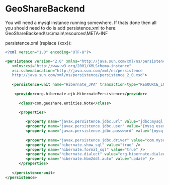# GeoShareBackend

You will need a mysql instance running somewhere. If thats done then all you should need to do is add persistence.xml to here:
GeoShareBackend\src\main\resources\META-INF

persistence.xml (replace {xxx}):
```xml
<?xml version="1.0" encoding="UTF-8"?>

<persistence version="2.0" xmlns="http://java.sun.com/xml/ns/persistence"
   xmlns:xsi="http://www.w3.org/2001/XMLSchema-instance" 
   xsi:schemaLocation="http://java.sun.com/xml/ns/persistence 
   http://java.sun.com/xml/ns/persistence/persistence_2_0.xsd">
   
   <persistence-unit name="Hibernate_JPA" transaction-type="RESOURCE_LOCAL">
	
	<provider>org.hibernate.ejb.HibernatePersistence</provider>
   
      <class>com.geoshare.entities.Note</class>

      <properties>
      
         <property name="javax.persistence.jdbc.url" value="jdbc:mysql:{mysq path e.g. //localhost:1234/database_name}"/>
         <property name="javax.persistence.jdbc.user" value="{mysq username}"/>
         <property name="javax.persistence.jdbc.password" value="{mysq password)"/>
      
         <property name="javax.persistence.jdbc.driver" value="com.mysql.jdbc.Driver"/>
         <property name="hibernate.show_sql" value="true" />
		 <property name="hibernate.format_sql" value="true" />
		 <property name="hibernate.dialect" value="org.hibernate.dialect.MySQL5InnoDBDialect" />
		 <property name="hibernate.hbm2ddl.auto" value="update" />
      </properties>
      
   </persistence-unit>
</persistence>
